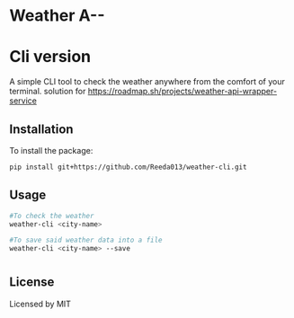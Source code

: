 # Weather A--

# Cli version 
A simple CLI tool to check the weather anywhere from the comfort of your terminal.
solution for https://roadmap.sh/projects/weather-api-wrapper-service

## Installation
To install the package:
```bash
pip install git+https://github.com/Reeda013/weather-cli.git
```
## Usage
```bash
#To check the weather
weather-cli <city-name>

#To save said weather data into a file
weather-cli <city-name> --save
```
#

## License
Licensed by MIT
